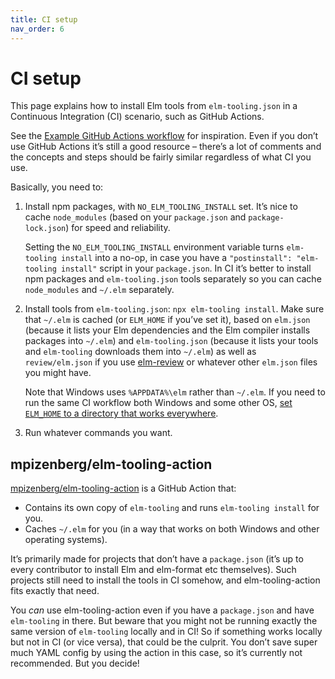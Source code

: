 ```yaml
---
title: CI setup
nav_order: 6
---
```


# CI setup

This page explains how to install Elm tools from `elm-tooling.json` in a Continuous Integration (CI) scenario, such as GitHub Actions.

See the [Example GitHub Actions workflow](https://github.com/elm-tooling/elm-tooling-cli/blob/main/.github/workflows/example.yml) for inspiration. Even if you don’t use GitHub Actions it’s still a good resource – there’s a lot of comments and the concepts and steps should be fairly similar regardless of what CI you use.

Basically, you need to:

1. Install npm packages, with `NO_ELM_TOOLING_INSTALL` set. It’s nice to cache `node_modules` (based on your `package.json` and `package-lock.json`) for speed and reliability.

   Setting the `NO_ELM_TOOLING_INSTALL` environment variable turns `elm-tooling install` into a no-op, in case you have a `"postinstall": "elm-tooling install"` script in your `package.json`. In CI it’s better to install npm packages and `elm-tooling.json` tools separately so you can cache `node_modules` and `~/.elm` separately.

2. Install tools from `elm-tooling.json`: `npx elm-tooling install`. Make sure that `~/.elm` is cached (or `ELM_HOME` if you’ve set it), based on `elm.json` (because it lists your Elm dependencies and the Elm compiler installs packages into `~/.elm`) and `elm-tooling.json` (because it lists your tools and `elm-tooling` downloads them into `~/.elm`) as well as `review/elm.json` if you use [elm-review](https://package.elm-lang.org/packages/jfmengels/elm-review/latest/) or whatever other `elm.json` files you might have.

   Note that Windows uses `%APPDATA%\elm` rather than `~/.elm`. If you need to run the same CI workflow both Windows and some other OS, [set `ELM_HOME` to a directory that works everywhere](https://github.com/rtfeldman/node-test-runner/blob/dafa12e58043915bdd8fcd7d2231ccff511a7827/.github/workflows/test.yml#L18-L19).

3. Run whatever commands you want.

## mpizenberg/elm-tooling-action

[mpizenberg/elm-tooling-action](https://github.com/mpizenberg/elm-tooling-action) is a GitHub Action that:

- Contains its own copy of `elm-tooling` and runs `elm-tooling install` for you.
- Caches `~/.elm` for you (in a way that works on both Windows and other operating systems).

It’s primarily made for projects that don’t have a `package.json` (it’s up to every contributor to install Elm and elm-format etc themselves). Such projects still need to install the tools in CI somehow, and elm-tooling-action fits exactly that need.

You _can_ use elm-tooling-action even if you have a `package.json` and have `elm-tooling` in there. But beware that you might not be running exactly the same version of `elm-tooling` locally and in CI! So if something works locally but not in CI (or vice versa), that could be the culprit. You don’t save super much YAML config by using the action in this case, so it’s currently not recommended. But you decide!
